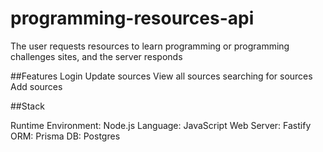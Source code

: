 # programming-resources-api
The user requests resources to learn programming or programming challenges sites, and the server responds

##Features
Login
Update sources
View all sources
 searching for sources
Add sources

##Stack

Runtime Environment: Node.js
Language: JavaScript
Web Server: Fastify
ORM: Prisma
DB: Postgres
